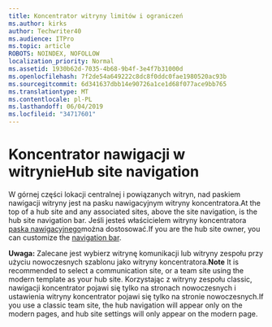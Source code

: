 ```yaml
---
title: Koncentrator witryny limitów i ograniczeń
ms.author: kirks
author: Techwriter40
ms.audience: ITPro
ms.topic: article
ROBOTS: NOINDEX, NOFOLLOW
localization_priority: Normal
ms.assetid: 1930b62d-7035-4b68-9b4f-3e4f7b31000d
ms.openlocfilehash: 7f2de54a649222c8dc8f0ddc0fae1980520ac93b
ms.sourcegitcommit: 6d341637dbb14e90726a1ce1d68f077ace9bb765
ms.translationtype: MT
ms.contentlocale: pl-PL
ms.lasthandoff: 06/04/2019
ms.locfileid: "34717601"
---
```

# <a name="hub-site-navigation"></a><span data-ttu-id="3226e-102">Koncentrator nawigacji w witrynie</span><span class="sxs-lookup"><span data-stu-id="3226e-102">Hub site navigation</span></span>

<span data-ttu-id="3226e-103">W górnej części lokacji centralnej i powiązanych witryn, nad paskiem nawigacji witryny jest na pasku nawigacyjnym witryny koncentratora.</span><span class="sxs-lookup"><span data-stu-id="3226e-103">At the top of a hub site and any associated sites, above the site navigation, is the hub site navigation bar.</span></span> <span data-ttu-id="3226e-104">Jeśli jesteś właścicielem witryny koncentratora [paska nawigacyjnego](https://support.office.com/en-us/article/customize-the-navigation-on-your-sharepoint-site-3cd61ae7-a9ed-4e1e-bf6d-4655f0bf25ca#hubnav)można dostosować.</span><span class="sxs-lookup"><span data-stu-id="3226e-104">If you are the hub site owner, you can customize the [navigation bar](https://support.office.com/en-us/article/customize-the-navigation-on-your-sharepoint-site-3cd61ae7-a9ed-4e1e-bf6d-4655f0bf25ca#hubnav).</span></span> 

<span data-ttu-id="3226e-105">**Uwaga:** Zalecane jest wybierz witrynę komunikacji lub witryny zespołu przy użyciu nowoczesnych szablonu jako witryny koncentratora.</span><span class="sxs-lookup"><span data-stu-id="3226e-105">**Note** It is recommended to select a communication site, or a team site using the modern template as your hub site.</span></span> <span data-ttu-id="3226e-106">Korzystając z witryny zespołu classic, nawigacji koncentrator pojawi się tylko na stronach nowoczesnych i ustawienia witryny koncentrator pojawi się tylko na stronie nowoczesnych.</span><span class="sxs-lookup"><span data-stu-id="3226e-106">If you use a classic team site, the hub navigation will appear only on the modern pages, and hub site settings will only appear on the modern page.</span></span> 


